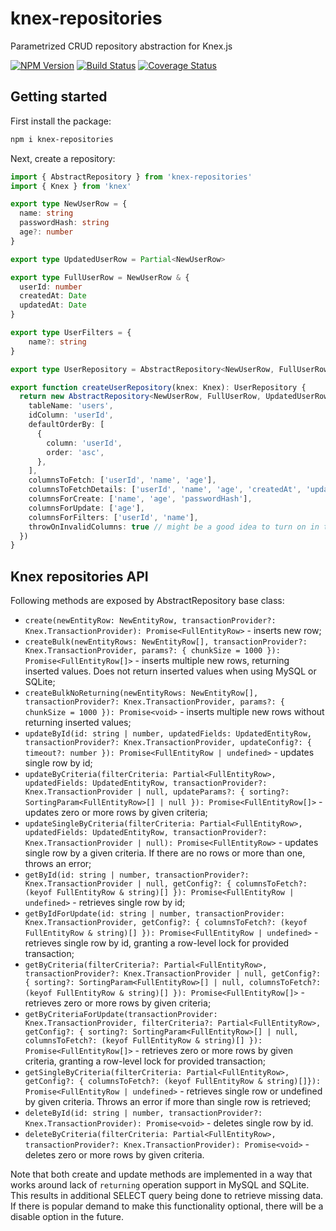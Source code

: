 # knex-repositories
Parametrized CRUD repository abstraction for Knex.js

[![NPM Version][npm-image]][npm-url]
[![Build Status](https://github.com/knex/knex-repositories/workflows/ci/badge.svg)](https://github.com/knex/knex-repositories/actions)
[![Coverage Status](https://coveralls.io/repos/knex/knex-repositories/badge.svg?branch=main)](https://coveralls.io/r/knex/knex-repositories?branch=main)

## Getting started

First install the package:

```bash
npm i knex-repositories
```

Next, create a repository:
```ts
import { AbstractRepository } from 'knex-repositories'
import { Knex } from 'knex'

export type NewUserRow = {
  name: string
  passwordHash: string
  age?: number
}

export type UpdatedUserRow = Partial<NewUserRow>

export type FullUserRow = NewUserRow & {
  userId: number
  createdAt: Date
  updatedAt: Date
}

export type UserFilters = {
    name?: string
}

export type UserRepository = AbstractRepository<NewUserRow, FullUserRow, UpdatedUserRow, UserFilters>

export function createUserRepository(knex: Knex): UserRepository {
  return new AbstractRepository<NewUserRow, FullUserRow, UpdatedUserRow, UserFilters>(knex, {
    tableName: 'users',
    idColumn: 'userId',
    defaultOrderBy: [
      {
        column: 'userId',
        order: 'asc',
      },
    ],
    columnsToFetch: ['userId', 'name', 'age'], 
    columnsToFetchDetails: ['userId', 'name', 'age', 'createdAt', 'updatedAt', 'passwordHash'],
    columnsForCreate: ['name', 'age', 'passwordHash'],
    columnsForUpdate: ['age'],
    columnsForFilters: ['userId', 'name'],
    throwOnInvalidColumns: true // might be a good idea to turn on in tests and disable in production to decrease overhead
  })
}
```

## Knex repositories API

Following methods are exposed by AbstractRepository base class:

* `create(newEntityRow: NewEntityRow, transactionProvider?: Knex.TransactionProvider): Promise<FullEntityRow>` - inserts new row;
* `createBulk(newEntityRows: NewEntityRow[], transactionProvider?: Knex.TransactionProvider, params?: { chunkSize = 1000 }): Promise<FullEntityRow[]>` - inserts multiple new rows, returning inserted values. Does not return inserted values when using MySQL or SQLite;
* `createBulkNoReturning(newEntityRows: NewEntityRow[], transactionProvider?: Knex.TransactionProvider, params?: { chunkSize = 1000 }): Promise<void>` - inserts multiple new rows without returning inserted values;
* `updateById(id: string | number, updatedFields: UpdatedEntityRow, transactionProvider?: Knex.TransactionProvider, updateConfig?: { timeout?: number }): Promise<FullEntityRow | undefined>` - updates single row by id;
* `updateByCriteria(filterCriteria: Partial<FullEntityRow>, updatedFields: UpdatedEntityRow, transactionProvider?: Knex.TransactionProvider | null, updateParams?: { sorting?: SortingParam<FullEntityRow>[] | null }): Promise<FullEntityRow[]>` - updates zero or more rows by given criteria;
* `updateSingleByCriteria(filterCriteria: Partial<FullEntityRow>, updatedFields: UpdatedEntityRow, transactionProvider?: Knex.TransactionProvider | null): Promise<FullEntityRow>` - updates single row by a given criteria. If there are no rows or more than one, throws an error;
* `getById(id: string | number, transactionProvider?: Knex.TransactionProvider | null, getConfig?: { columnsToFetch?: (keyof FullEntityRow & string)[] }): Promise<FullEntityRow | undefined>` - retrieves single row by id;
* `getByIdForUpdate(id: string | number, transactionProvider: Knex.TransactionProvider, getConfig?: { columnsToFetch?: (keyof FullEntityRow & string)[] }): Promise<FullEntityRow | undefined>` - retrieves single row by id, granting a row-level lock for provided transaction; 
* `getByCriteria(filterCriteria?: Partial<FullEntityRow>, transactionProvider?: Knex.TransactionProvider | null, getConfig?: { sorting?: SortingParam<FullEntityRow>[] | null, columnsToFetch?: (keyof FullEntityRow & string)[] }): Promise<FullEntityRow[]>` - retrieves zero or more rows by given criteria;
* `getByCriteriaForUpdate(transactionProvider: Knex.TransactionProvider, filterCriteria?: Partial<FullEntityRow>, getConfig?: { sorting?: SortingParam<FullEntityRow>[] | null, columnsToFetch?: (keyof FullEntityRow & string)[] }): Promise<FullEntityRow[]>` - retrieves zero or more rows by given criteria, granting a row-level lock for provided transaction;
* `getSingleByCriteria(filterCriteria: Partial<FullEntityRow>, getConfig?: { columnsToFetch?: (keyof FullEntityRow & string)[]}): Promise<FullEntityRow | undefined>` - retrieves single row or undefined by given criteria. Throws an error if more than single row is retrieved;
* `deleteById(id: string | number, transactionProvider?: Knex.TransactionProvider): Promise<void>` - deletes single row by id. 
* `deleteByCriteria(filterCriteria: Partial<FullEntityRow>, transactionProvider?: Knex.TransactionProvider): Promise<void>` - deletes zero or more rows by given criteria.

Note that both create and update methods are implemented in a way that works around lack of `returning` operation support in MySQL and SQLite. This results in additional SELECT query being done to retrieve missing data. If there is popular demand to make this functionality optional, there will be a disable option in the future.

[npm-image]: https://img.shields.io/npm/v/knex-repositories.svg
[npm-url]: https://npmjs.org/package/knex-repositories
